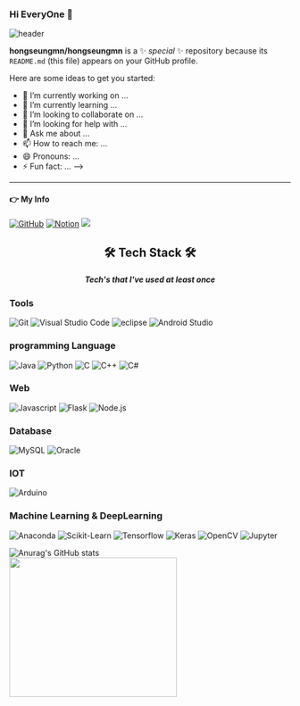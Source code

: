 ### Hi EveryOne 👋
![header](https://capsule-render.vercel.app/api?type=waving&color=timeGradient&height=300&section=header&text=SeungMin's%20Github&fontSize=90&animation=scaleIn)

**hongseungmn/hongseungmn** is a ✨ _special_ ✨ repository because its `README.md` (this file) appears on your GitHub profile.

Here are some ideas to get you started:

- 🔭 I’m currently working on ...
- 🌱 I’m currently learning ...
- 👯 I’m looking to collaborate on ...
- 🤔 I’m looking for help with ...
- 💬 Ask me about ...
- 📫 How to reach me: ...
- 😄 Pronouns: ...
- ⚡ Fun fact: ...
-->

<!-- <style>
  #value1 {
  color:#CC99CC;
  font-size:18px;
  text-decoration:underline;
  font-style:Italic;
  }
  #value2 {
  color:red;
  font-size:15px;
  }
  #value3 {
    color: #FFCC33;
    font-size: 25px;
    text-decoration:underline;
  }
</style> -->

<!-- <p align="center">
  printf(" <span id = "value1">프로그래머</span>라는 
  <span id ="value2">죄</span>로 ");<br> cout << " <span id ="value1">코드</span>라는 
  <span id ="value2">교도소</span>에서 " << endl;<br>
  print(" <span id ="value1">컴파일</span>이라는 <span id ="value2">감옥</span>에 갇혀 ")<br>

<p>
  &nbsp;&nbsp;&nbsp;&nbsp;&nbsp;&nbsp;&nbsp;&nbsp;&nbsp;&nbsp;&nbsp;&nbsp;&nbsp;&nbsp;&nbsp;&nbsp;&nbsp;&nbsp;&nbsp;&nbsp;&nbsp;&nbsp;&nbsp;printf(" <span id = "value1">프로그래머</span>라는 
  <span id ="value2">죄</span>로 ");<br>

  &nbsp;&nbsp;&nbsp;&nbsp;&nbsp;&nbsp;&nbsp;&nbsp;&nbsp;&nbsp;&nbsp;&nbsp;&nbsp;&nbsp;&nbsp;&nbsp;&nbsp;&nbsp;&nbsp;cout << " <span id ="value1">코드</span>라는 
  <span id ="value2">교도소</span>에서 " << endl;<br>

  &nbsp;&nbsp;&nbsp;&nbsp;&nbsp;&nbsp;&nbsp;&nbsp;&nbsp;&nbsp;&nbsp;&nbsp;&nbsp;&nbsp;&nbsp;&nbsp;&nbsp;&nbsp;&nbsp;&nbsp;&nbsp;&nbsp;&nbsp;print(" <span id ="value1">컴파일</span>이라는 
  <span id ="value2">감옥</span>에 갇혀 ")<br>


  System.out.println(" <span id ="value1">배열</span>이라는 <span id ="value2">죄수명단</span>에 올라 ");<br>
  Console.WriteLine(" <span id ="value1">변수</span>라는 <span id ="value2">죄수복</span>을 입고 ");<br>
  &nbsp;&nbsp;&nbsp;&nbsp;&nbsp;&nbsp;&nbsp;&nbsp;&nbsp;&nbsp;&nbsp;console.log(" <span id ="value1">에러</span>란 <span id ="value2">벌</span>을 받고 ");<br>
  &nbsp;&nbsp;&nbsp;&nbsp;&nbsp;&nbsp;&nbsp;&nbsp;&nbsp;&nbsp;&nbsp;&nbsp;&nbsp;&nbsp;&nbsp;&nbsp;<span id ="value3">Hello, World!</span> 라는 석방을 기다린다.<br><br><br>
</p> -->


<hr>
<h4>👉 My Info</h4>
<a href = "https://github.com/hisumin46"><img alt="GitHub" src ="https://img.shields.io/badge/GitHub-181717.svg?&style=flat-square&logo=GitHub&logoColor=white"/></a> <a href = "https://flaxen-fruitadens-6ff.notion.site/AI-f8c98596893d4064bb299c95878e92b5"><img alt="Notion" src ="https://img.shields.io/badge/Notion-white.svg?&style=flat-square&logo=Notion&logoColor=black"/></a> <a href="[mailto:https://www.notion.so/AI-f8c98596893d4064bb299c95878e92b5]"> <img src="https://img.shields.io/badge/sem50000@naver.com-green?style=flat-square&logo=Naver&logoColor=white&link=mailto:sem50000@naver.com"></a>





<h2 align="center">🛠 Tech Stack 🛠</h2>
<h5 align="center">Tech's that I've used at least once</h5>

<h3> Tools</h3>
<p><img  alt="Git" src ="https://img.shields.io/badge/Git-F05032.svg?&style=flat-square&logo=Git&logoColor=white"/> <img  alt="Visual Studio Code" src ="https://img.shields.io/badge/VScode-007ACC.svg?&style=flat-square&logo=Visual Studio Code&logoColor=white"/> <img  alt="eclipse" src ="https://img.shields.io/badge/Eclipse IDE-2C2255.svg?&style=flat-square&logo=eclipse&logoColor=white"/> <img  alt="Android Studio" src ="https://img.shields.io/badge/Android Studio-3DDC84.svg?&style=flat-square&logo=Android Studio&logoColor=white"/> </p>

<h3>programming Language</h3>
<p> <img  alt="Java" src ="https://img.shields.io/badge/Java-607078.svg?&style=flat-square&logo=Java&logoColor=white"/> <img  alt="Python" src ="https://img.shields.io/badge/Python-3776AB.svg?&style=flat-square&logo=Python&logoColor=white"/> <img  alt="C" src ="https://img.shields.io/badge/C-A8B9CC.svg?&style=flat-square&logo=C&logoColor=white"/> <img  alt="C++" src ="https://img.shields.io/badge/C++-00599C.svg?&style=flat-square&logo=C++&logoColor=white"/> <img  alt="C#" src ="https://img.shields.io/badge/C Sharp-239120.svg?&style=flat-square&logo=C#&logoColor=white"/></p>

<h3> Web </h3>
<p><img  alt="Javascript" src ="https://img.shields.io/badge/Javascript-F7DF1E.svg?&style=flat-square&logo=Javascript&logoColor=white"/> <img  alt="Flask" src ="https://img.shields.io/badge/Flask-000000.svg?&style=flat-square&logo=Flask&logoColor=white"/> <img  alt="Node.js" src ="https://img.shields.io/badge/Node.js-339933.svg?&style=flat-square&logo=Node.js&logoColor=white"/> </p>

<h3> Database </h3>
<p><img  alt="MySQL" src ="https://img.shields.io/badge/Mysql-4479A1.svg?&style=flat-square&logo=MySQL&logoColor=white"/> <img  alt="Oracle" src ="https://img.shields.io/badge/Oracle-F80000.svg?&style=flat-square&logo=Oracle&logoColor=white"/> </p>

<h3> IOT </h3>
<p><img  alt="Arduino" src ="https://img.shields.io/badge/Arduino-00979D.svg?&style=flat-square&logo=Arduinos&logoColor=white"/></p>

<h3> Machine Learning & DeepLearning </h3>
<p><img  alt="Anaconda" src ="https://img.shields.io/badge/Anaconda-44A833.svg?&style=flat-square&logo=Anaconda&logoColor=white"/> <img  alt="Scikit-Learn" src ="https://img.shields.io/badge/Scikit-Learn-F7931E.svg?&style=flat-square&logo=Scikit-Learn&logoColor=white"/> <img  alt="Tensorflow" src ="https://img.shields.io/badge/Tensorflow-FF6F00.svg?&style=flat-square&logo=Tensorflow&logoColor=white"/> <img  alt="Keras" src ="https://img.shields.io/badge/Keras-D00000.svg?&style=flat-square&logo=Keras&logoColor=white"/> <img  alt="OpenCV" src ="https://img.shields.io/badge/OpenCV-5C3EE8.svg?&style=flat-square&logo=OpenCV&logoColor=white"/> <img  alt="Jupyter" src ="https://img.shields.io/badge/Jupyter-F37626.svg?&style=flat-square&logo=Jupyter&logoColor=white"/> </p>


![Anurag's GitHub stats](https://github-readme-stats.vercel.app/api?username=hongseungmn&show_icons=true&theme=radical)<br>
<img src="https://user-images.githubusercontent.com/79087697/177082544-1b48be22-a901-45cb-8136-62a2a823e8fb.png" width="300" height="250"/>
<!--





